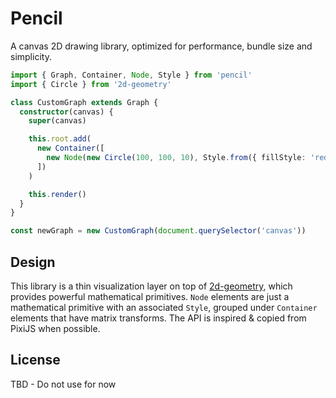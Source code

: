 # Pencil

A canvas 2D drawing library, optimized for performance, bundle size and simplicity.


```typescript
import { Graph, Container, Node, Style } from 'pencil'
import { Circle } from '2d-geometry'

class CustomGraph extends Graph {
  constructor(canvas) {
    super(canvas)

    this.root.add(
      new Container([
        new Node(new Circle(100, 100, 10), Style.from({ fillStyle: 'red' }))
      ])
    )

    this.render()
  }
}

const newGraph = new CustomGraph(document.querySelector('canvas'))
```

## Design

This library is a thin visualization layer on top of [2d-geometry](https://github.com/romgrk/2d-geometry), which provides powerful mathematical primitives. `Node` elements are just a mathematical primitive with an associated `Style`, grouped under `Container` elements that have matrix transforms. The API is inspired & copied from PixiJS when possible.

## License

TBD - Do not use for now
